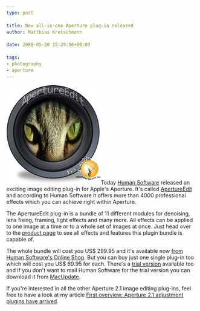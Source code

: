 ```yaml
---
type: post

title: New all-in-one Aperture plug-in released
author: Matthias Kretschmann

date: 2008-05-28 15:29:56+00:00

tags:
- photography
- aperture
---
```


![ApertureEdit](../media/apertureedit_logo.png)Today [Human Software](http://www.humansoftware.com) released an exciting image editing plug-in for Apple's Aperture. It's called [ApertureEdit](http://www.humansoftware.com/pages1200/ApertureEdit/HSapertureedit11.html) and according to Human Software it offers more than 4000 professional effects which you can achieve right within Aperture.

<!-- more -->

The ApertureEdit plug-in is a bundle of 11 different modules for denoising, lens fixing, framing, light effects and many more. All effects can be applied to one image at a time or to a whole set of images at once. Just head over to the [product page](http://www.humansoftware.com/pages1200/ApertureEdit/HSapertureedit11.html) to see all effects and features this plugin bundle is capable of.

The whole bundle will cost you US$ 299.95 and it's available now [from Human Software's Online Shop](http://shareit1.element5.com/programs.html?productid=300256595&languageid=1&cart=1&cookies=1). But you can buy just one single plug-in too which will cost you US$ 69.95 for each. There's a [trial version](http://www.humansoftware.com/pages1200/ApertureEdit/HSapertureedit_trial.html) available too and if you don't want to mail Human Software for the trial version you can download it from [MacUpdate](http://www.macupdate.com/info.php/id/27639/apertureedit).

If you're interested in all the other Aperture 2.1 image editing plug-ins, feel free to have a look at my article [First overview: Aperture 2.1 adjustment plugins have arrived](http://www.kremalicious.com/2008/05/first-aperture-adjustment-plugins-have-arrived/).
